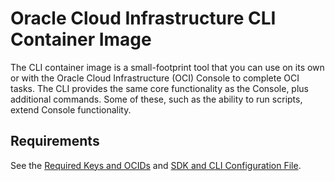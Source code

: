 # Oracle Cloud Infrastructure CLI Container Image

The CLI container image is a small-footprint tool that you can use on its own or
with the Oracle Cloud Infrastructure (OCI) Console to complete OCI tasks. The CLI
provides the same core functionality as the Console, plus additional commands. Some of these,
such as the ability to run scripts, extend Console functionality.

## Requirements

See the [Required Keys and OCIDs](https://docs.oracle.com/en-us/iaas/Content/API/Concepts/apisigningkey.htm)
and [SDK and CLI Configuration File](https://docs.oracle.com/en-us/iaas/Content/API/Concepts/sdkconfig.htm).
